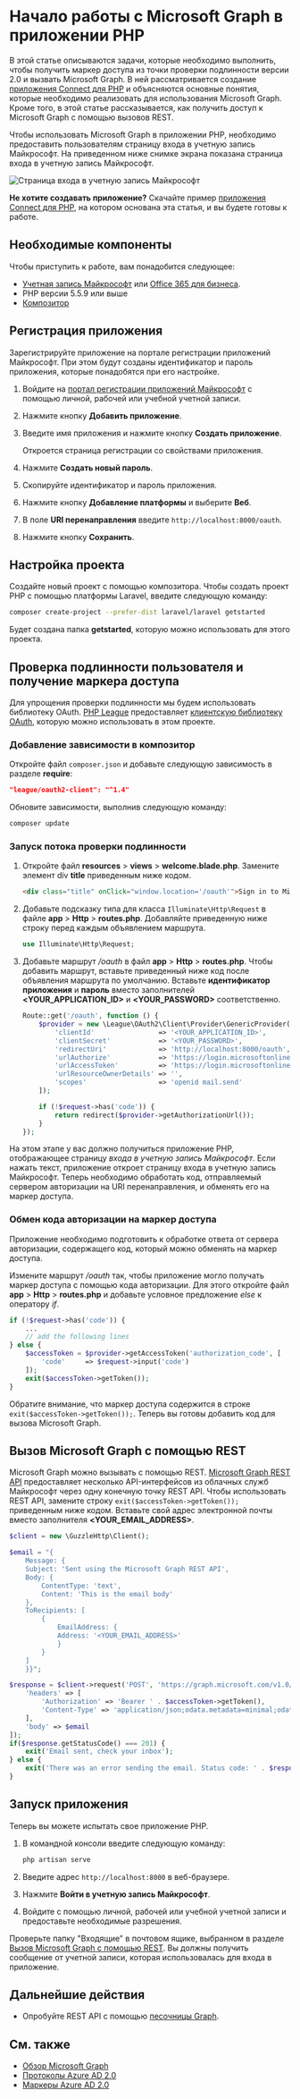 # Начало работы с Microsoft Graph в приложении PHP

В этой статье описываются задачи, которые необходимо выполнить, чтобы получить маркер доступа из точки проверки подлинности версии 2.0 и вызвать Microsoft Graph. В ней рассматривается создание [приложения Connect для PHP](https://github.com/microsoftgraph/php-connect-rest-sample) и объясняются основные понятия, которые необходимо реализовать для использования Microsoft Graph. Кроме того, в этой статье рассказывается, как получить доступ к Microsoft Graph с помощью вызовов REST.

Чтобы использовать Microsoft Graph в приложении PHP, необходимо предоставить пользователям страницу входа в учетную запись Майкрософт. На приведенном ниже снимке экрана показана страница входа в учетную запись Майкрософт.

![Страница входа в учетную запись Майкрософт](images/MicrosoftSignIn.png)

**Не хотите создавать приложение?** Скачайте пример [приложения Connect для PHP](https://github.com/microsoftgraph/php-connect-rest-sample), на котором основана эта статья, и вы будете готовы к работе.


## Необходимые компоненты

Чтобы приступить к работе, вам понадобится следующее: 

- [Учетная запись Майкрософт](https://www.outlook.com/) или [Office 365 для бизнеса](http://dev.office.com/devprogram).
- PHP версии 5.5.9 или выше
- [Композитор](https://getcomposer.org/)


## Регистрация приложения
Зарегистрируйте приложение на портале регистрации приложений Майкрософт. При этом будут созданы идентификатор и пароль приложения, которые понадобятся при его настройке.

1. Войдите на [портал регистрации приложений Майкрософт](https://apps.dev.microsoft.com/) с помощью личной, рабочей или учебной учетной записи.

2. Нажмите кнопку **Добавить приложение**.

3. Введите имя приложения и нажмите кнопку **Создать приложение**. 
    
   Откроется страница регистрации со свойствами приложения.

4. Нажмите **Создать новый пароль**.

5. Скопируйте идентификатор и пароль приложения.

6. Нажмите кнопку **Добавление платформы** и выберите **Веб**.

7. В поле **URI перенаправления** введите `http://localhost:8000/oauth`.

8. Нажмите кнопку **Сохранить**.


## Настройка проекта

Создайте новый проект с помощью композитора. Чтобы создать проект PHP с помощью платформы Laravel, введите следующую команду:

```bash
composer create-project --prefer-dist laravel/laravel getstarted
```
 
Будет создана папка **getstarted**, которую можно использовать для этого проекта.

## Проверка подлинности пользователя и получение маркера доступа
Для упрощения проверки подлинности мы будем использовать библиотеку OAuth. [PHP League](http://thephpleague.com/) предоставляет [клиентскую библиотеку OAuth](https://github.com/thephpleague/oauth2-client), которую можно использовать в этом проекте.

### Добавление зависимости в композитор

Откройте файл `composer.json` и добавьте следующую зависимость в разделе **require**:

```json
"league/oauth2-client": "^1.4"
```

Обновите зависимости, выполнив следующую команду:

```bash
composer update
```

### Запуск потока проверки подлинности

1. Откройте файл **resources** > **views** > **welcome.blade.php**. Замените элемент div **title** приведенным ниже кодом.
    ```html
    <div class="title" onClick="window.location='/oauth'">Sign in to Microsoft</div>
    ```
    
2. Добавьте подсказку типа для класса `Illuminate\Http\Request` в файле **app** > **Http** > **routes.php**. Добавляйте приведенную ниже строку перед каждым объявлением маршрута.
    ```php
    use Illuminate\Http\Request;
    ```
    
3. Добавьте маршрут */oauth* в файл **app** > **Http** > **routes.php**. Чтобы добавить маршрут, вставьте приведенный ниже код после объявления маршрута по умолчанию. Вставьте **идентификатор приложения** и **пароль** вместо заполнителей **\<YOUR_APPLICATION_ID\>** и **\<YOUR_PASSWORD\>** соответственно.
    ```php
    Route::get('/oauth', function () {
        $provider = new \League\OAuth2\Client\Provider\GenericProvider([
            'clientId'                => '<YOUR_APPLICATION_ID>',
            'clientSecret'            => '<YOUR_PASSWORD>',
            'redirectUri'             => 'http://localhost:8000/oauth',
            'urlAuthorize'            => 'https://login.microsoftonline.com/common/oauth2/v2.0/authorize',
            'urlAccessToken'          => 'https://login.microsoftonline.com/common/oauth2/v2.0/token',
            'urlResourceOwnerDetails' => '',
            'scopes'                  => 'openid mail.send'
        ]);

        if (!$request->has('code')) {
            return redirect($provider->getAuthorizationUrl());
        }
    });
    ```
    
На этом этапе у вас должно получиться приложение PHP, отображающее страницу *входа в учетную запись Майкрософт*. Если нажать текст, приложение откроет страницу входа в учетную запись Майкрософт. Теперь необходимо обработать код, отправляемый сервером авторизации на URI перенаправления, и обменять его на маркер доступа.

### Обмен кода авторизации на маркер доступа

Приложение необходимо подготовить к обработке ответа от сервера авторизации, содержащего код, который можно обменять на маркер доступа.

Измените маршрут */oauth* так, чтобы приложение могло получать маркер доступа с помощью кода авторизации. Для этого откройте файл **app** > **Http** > **routes.php** и добавьте условное предложение *else* к оператору *if*.

```php
if (!$request->has('code')) {
    ...
    // add the following lines
} else {
    $accessToken = $provider->getAccessToken('authorization_code', [
        'code'     => $request->input('code')
    ]);
    exit($accessToken->getToken());
}
```
    
Обратите внимание, что маркер доступа содержится в строке `exit($accessToken->getToken());`. Теперь вы готовы добавить код для вызова Microsoft Graph. 

## Вызов Microsoft Graph с помощью REST
Microsoft Graph можно вызывать с помощью REST. [Microsoft Graph REST API](http://graph.microsoft.io/docs) предоставляет несколько API-интерфейсов из облачных служб Майкрософт через одну конечную точку REST API. Чтобы использовать REST API, замените строку `exit($accessToken->getToken());` приведенным ниже кодом. Вставьте свой адрес электронной почты вместо заполнителя **\<YOUR_EMAIL_ADDRESS\>**.

```php
$client = new \GuzzleHttp\Client();

$email = "{
    Message: {
    Subject: 'Sent using the Microsoft Graph REST API',
    Body: {
        ContentType: 'text',
        Content: 'This is the email body'
    },
    ToRecipients: [
        {
            EmailAddress: {
            Address: '<YOUR_EMAIL_ADDRESS>'
            }
        }
    ]
    }}";

$response = $client->request('POST', 'https://graph.microsoft.com/v1.0/me/sendmail', [
    'headers' => [
        'Authorization' => 'Bearer ' . $accessToken->getToken(),
        'Content-Type' => 'application/json;odata.metadata=minimal;odata.streaming=true'
    ],
    'body' => $email
]);
if($response.getStatusCode() === 201) {
    exit('Email sent, check your inbox');
} else {
    exit('There was an error sending the email. Status code: ' . $response.getStatusCode());
}
```

## Запуск приложения
Теперь вы можете испытать свое приложение PHP.

1. В командной консоли введите следующую команду:
    ```bash
    php artisan serve
    ```
    
2. Введите адрес `http://localhost:8000` в веб-браузере.
3. Нажмите **Войти в учетную запись Майкрософт**.
4. Войдите с помощью личной, рабочей или учебной учетной записи и предоставьте необходимые разрешения.

Проверьте папку "Входящие" в почтовом ящике, выбранном в разделе [Вызов Microsoft Graph с помощью REST](#call-the-microsoft-graph-using-rest). Вы должны получить сообщение от учетной записи, которая использовалась для входа в приложение.

## Дальнейшие действия
- Опробуйте REST API с помощью [песочницы Graph](https://graph.microsoft.io/graph-explorer).


## См. также
* [Обзор Microsoft Graph](http://graph.microsoft.io/docs)
* [Протоколы Azure AD 2.0](https://azure.microsoft.com/en-us/documentation/articles/active-directory-v2-protocols/)
* [Маркеры Azure AD 2.0](https://azure.microsoft.com/en-us/documentation/articles/active-directory-v2-tokens/)
